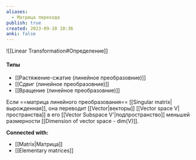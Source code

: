 ```yaml
---
aliases:
  - Матрица перехода
publish: true
created: 2023-09-10 10:36
anki: false
---
```


![[Linear Transformation#Определение]]
#### Типы
- [[Растяжение-сжатие (линейное преобразовние)]]
- [[Сдвиг (линейное преобразовние)]]
- [[Вращение (линейное преобразовние)]]


Если ==матрица линейного преобразования== [[Singular matrix|вырожденная]], она переводит [[Vector|векторы]] [[Vector space V|пространства]]  в его [[Vector Subspace V'|подпространство]] меньшей размерности [[Dimension of vector space - dim(V)]].





**Connected with:**
- [[Matrix|Матрица]]
- [[Elementary matrices]]



